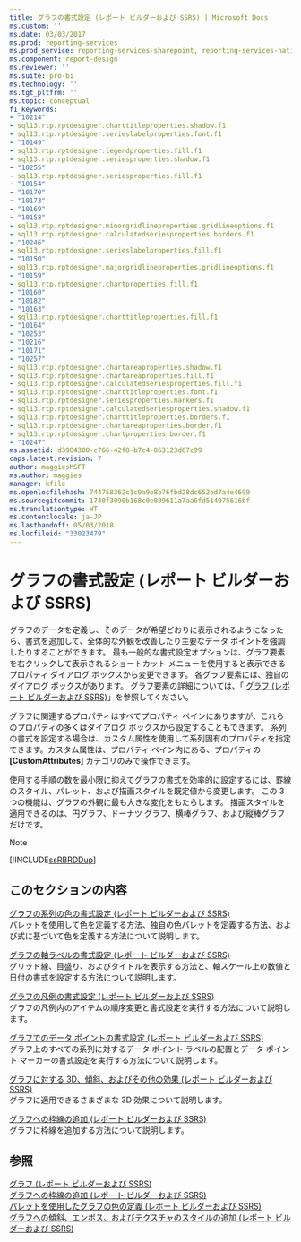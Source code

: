 ```yaml
---
title: グラフの書式設定 (レポート ビルダーおよび SSRS) | Microsoft Docs
ms.custom: ''
ms.date: 03/03/2017
ms.prod: reporting-services
ms.prod_service: reporting-services-sharepoint, reporting-services-native
ms.component: report-design
ms.reviewer: ''
ms.suite: pro-bi
ms.technology: ''
ms.tgt_pltfrm: ''
ms.topic: conceptual
f1_keywords:
- "10214"
- sql13.rtp.rptdesigner.charttitleproperties.shadow.f1
- sql13.rtp.rptdesigner.serieslabelproperties.font.f1
- "10149"
- sql13.rtp.rptdesigner.legendproperties.fill.f1
- sql13.rtp.rptdesigner.seriesproperties.shadow.f1
- "10255"
- sql13.rtp.rptdesigner.seriesproperties.fill.f1
- "10154"
- "10170"
- "10173"
- "10169"
- "10158"
- sql13.rtp.rptdesigner.minorgridlineproperties.gridlineoptions.f1
- sql13.rtp.rptdesigner.calculatedseriesproperties.borders.f1
- "10246"
- sql13.rtp.rptdesigner.serieslabelproperties.fill.f1
- "10150"
- sql13.rtp.rptdesigner.majorgridlineproperties.gridlineoptions.f1
- "10159"
- sql13.rtp.rptdesigner.chartproperties.fill.f1
- "10160"
- "10182"
- "10163"
- sql13.rtp.rptdesigner.charttitleproperties.fill.f1
- "10164"
- "10253"
- "10216"
- "10171"
- "10257"
- sql13.rtp.rptdesigner.chartareaproperties.shadow.f1
- sql13.rtp.rptdesigner.chartareaproperties.fill.f1
- sql13.rtp.rptdesigner.calculatedseriesproperties.fill.f1
- sql13.rtp.rptdesigner.charttitleproperties.font.f1
- sql13.rtp.rptdesigner.seriesproperties.markers.f1
- sql13.rtp.rptdesigner.calculatedseriesproperties.shadow.f1
- sql13.rtp.rptdesigner.charttitleproperties.borders.f1
- sql13.rtp.rptdesigner.chartareaproperties.border.f1
- sql13.rtp.rptdesigner.chartproperties.border.f1
- "10247"
ms.assetid: d3984300-c766-42f8-b7c4-863123d67c99
caps.latest.revision: 7
author: maggiesMSFT
ms.author: maggies
manager: kfile
ms.openlocfilehash: 744758362c1c9a9e8b76fbd28dc652ed7a4e4699
ms.sourcegitcommit: 1740f3090b168c0e809611a7aa6fd514075616bf
ms.translationtype: HT
ms.contentlocale: ja-JP
ms.lasthandoff: 05/03/2018
ms.locfileid: "33023479"
---
```

# <a name="formatting-a-chart-report-builder-and-ssrs"></a>グラフの書式設定 (レポート ビルダーおよび SSRS)
  グラフのデータを定義し、そのデータが希望どおりに表示されるようになったら、書式を追加して、全体的な外観を改善したり主要なデータ ポイントを強調したりすることができます。 最も一般的な書式設定オプションは、グラフ要素を右クリックして表示されるショートカット メニューを使用すると表示できるプロパティ ダイアログ ボックスから変更できます。 各グラフ要素には、独自のダイアログ ボックスがあります。 グラフ要素の詳細については、「 [グラフ &#40;レポート ビルダーおよび SSRS&#41;](../../reporting-services/report-design/charts-report-builder-and-ssrs.md)」を参照してください。  
  
 グラフに関連するプロパティはすべてプロパティ ペインにありますが、これらのプロパティの多くはダイアログ ボックスから設定することもできます。 系列の書式を設定する場合は、カスタム属性を使用して系列固有のプロパティを指定できます。カスタム属性は、プロパティ ペイン内にある、プロパティの **[CustomAttributes]** カテゴリのみで操作できます。  
  
 使用する手順の数を最小限に抑えてグラフの書式を効率的に設定するには、罫線のスタイル、パレット、および描画スタイルを既定値から変更します。 この 3 つの機能は、グラフの外観に最も大きな変化をもたらします。 描画スタイルを適用できるのは、円グラフ、ドーナツ グラフ、横棒グラフ、および縦棒グラフだけです。  
  
> [!NOTE]  
>  [!INCLUDE[ssRBRDDup](../../includes/ssrbrddup-md.md)]  
  
## <a name="in-this-section"></a>このセクションの内容  
 [グラフの系列の色の書式設定 &#40;レポート ビルダーおよび SSRS&#41;](../../reporting-services/report-design/formatting-series-colors-on-a-chart-report-builder-and-ssrs.md)  
 パレットを使用して色を定義する方法、独自の色パレットを定義する方法、および式に基づいて色を定義する方法について説明します。  
  
 [グラフの軸ラベルの書式設定 &#40;レポート ビルダーおよび SSRS&#41;](../../reporting-services/report-design/formatting-axis-labels-on-a-chart-report-builder-and-ssrs.md)  
 グリッド線、目盛り、およびタイトルを表示する方法と、軸スケール上の数値と日付の書式を設定する方法について説明します。  
  
 [グラフの凡例の書式設定 &#40;レポート ビルダーおよび SSRS&#41;](../../reporting-services/report-design/chart-legend-formatting-report-builder.md)  
 グラフの凡例内のアイテムの順序変更と書式設定を実行する方法について説明します。  
  
 [グラフでのデータ ポイントの書式設定 &#40;レポート ビルダーおよび SSRS&#41;](../../reporting-services/report-design/formatting-data-points-on-a-chart-report-builder-and-ssrs.md)  
 グラフ上のすべての系列に対するデータ ポイント ラベルの配置とデータ ポイント マーカーの書式設定を実行する方法について説明します。  
  
 [グラフに対する 3D、傾斜、およびその他の効果 &#40;レポート ビルダーおよび SSRS&#41;](../../reporting-services/report-design/chart-effects-3d-bevel-and-other-report-builder.md)  
 グラフに適用できるさまざまな 3D 効果について説明します。  
  
 [グラフへの枠線の追加 &#40;レポート ビルダーおよび SSRS&#41;](../../reporting-services/report-design/add-a-border-frame-to-a-chart-report-builder-and-ssrs.md)  
 グラフに枠線を追加する方法について説明します。  
  
## <a name="see-also"></a>参照  
 [グラフ &#40;レポート ビルダーおよび SSRS&#41;](../../reporting-services/report-design/charts-report-builder-and-ssrs.md)   
 [グラフへの枠線の追加 &#40;レポート ビルダーおよび SSRS&#41;](../../reporting-services/report-design/add-a-border-frame-to-a-chart-report-builder-and-ssrs.md)   
 [パレットを使用したグラフの色の定義 &#40;レポート ビルダーおよび SSRS&#41;](../../reporting-services/report-design/define-colors-on-a-chart-using-a-palette-report-builder-and-ssrs.md)   
 [グラフへの傾斜、エンボス、およびテクスチャのスタイルの追加 &#40;レポート ビルダーおよび SSRS&#41;](../../reporting-services/report-design/chart-effects-add-bevel-emboss-or-texture-report-builder.md)  
  
  
